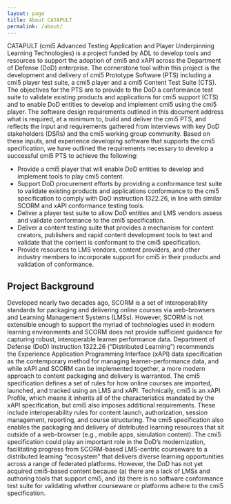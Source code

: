 ```yaml
---
layout: page
title: About CATAPULT
permalink: /about/
---
```


CATAPULT (cmi5 Advanced Testing Application and Player Underpinning Learning Technologies) is a project funded by ADL to develop tools and resources to support the adoption of cmi5 and xAPI across the Department of Defense (DoD) enterprise. The cornerstone tool within this project is the development and delivery of cmi5 Prototype Software (PTS) including a cmi5 player test suite, a cmi5 player and a cmi5 Content Test Suite (CTS). The objectives for the PTS are to provide to the DoD a conformance test suite to validate existing products and applications for cmi5 support (CTS) and to enable DoD entities to develop and implement cmi5 using the cmi5 player.
The software design requirements outlined in this document address what is required, at a minimum to, build and deliver the cmi5 PTS, and reflects the input and requirements gathered from interviews with key DoD stakeholders (DSRs) and the cmi5 working group community.  Based on these inputs, and experience developing software that supports the cmi5 specification, we have outlined the requirements necessary to develop a successful cmi5 PTS to achieve the following:

* Provide a cmi5 player that will enable DoD entities to develop and implement tools to play cmi5 content.
* Support DoD procurement efforts by providing a conformance test suite to validate existing products and applications conformance to the cmi5 specification to comply with DoD instruction 1322.26, in line with similar SCORM and xAPI conformance testing tools. 
* Deliver a player test suite to allow DoD entities and LMS vendors assess and validate conformance to the cmi5 specification.
* Deliver a content testing suite that provides a mechanism for content creators, publishers and rapid content development tools to test and validate that the content is conformant to the cmi5 specification.
* Provide resources to LMS vendors, content providers, and other industry members to incorporate support for cmi5 in their products and validation of conformance.

## Project Background

Developed nearly two decades ago, SCORM is a set of interoperability standards for packaging and delivering online courses via web-browsers and Learning Management Systems (LMSs). However, SCORM is not extensible enough to support the myriad of technologies used in modern learning environments and SCORM does not provide sufficient guidance for capturing robust, interoperable learner performance data. Department of Defense (DoD) Instruction 1322.26 (“Distributed Learning”) recommends the Experience Application Programming Interface (xAPI) data specification as the contemporary method for managing learner-performance data, and while xAPI and SCORM can be implemented together, a more modern approach to content packaging and delivery is warranted.
The cmi5 specification defines a set of rules for how online courses are imported, launched, and tracked using an LMS and xAPI. Technically, cmi5 is an xAPI Profile, which means it inherits all of the characteristics mandated by the xAPI specification, but cmi5 also imposes additional requirements. These include interoperability rules for content launch, authorization, session management, reporting, and course structuring. The cmi5 specification also enables the packaging and delivery of distributed learning resources that sit outside of a web-browser (e.g., mobile apps, simulation content). The cmi5 specification could play an important role in the DoD’s modernization, facilitating progress from SCORM-based LMS-centric courseware to a distributed learning “ecosystem” that delivers diverse learning opportunities across a range of federated platforms. However, the DoD has not yet acquired cmi5-based content because (a) there are a lack of LMSs and authoring tools that support cmi5, and (b) there is no software conformance test suite for validating whether courseware or platforms adhere to the cmi5 specification.
